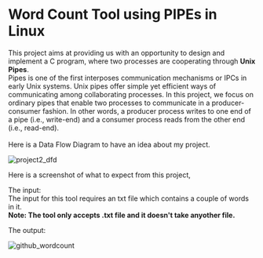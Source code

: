#                                           Word Count Tool using PIPEs in Linux

This project aims at providing us with an opportunity to design and implement a C program, where two processes are cooperating through <strong>Unix Pipes</strong>. <br/>
Pipes is one of the first interposes communication mechanisms or IPCs in early Unix systems. Unix pipes offer simple yet efficient ways of communicating among collaborating processes. In this project, we focus on ordinary pipes that enable two processes to communicate in a producer-consumer fashion. In other words, a producer process writes to one end of a pipe (i.e., write-end) and a consumer process reads from the other end (i.e., read-end).<br /><br />
Here is a Data Flow Diagram to have an idea about my project.

![project2_dfd](https://user-images.githubusercontent.com/95582826/218276482-c8198c5f-5645-4f05-9fff-9d8226547387.png)

Here is a screenshot of what to expect from this project,

The input:<br>
The input for this tool requires an txt file which contains a couple of words in it.<br>
<strong><italic>Note: The tool only accepts .txt file and it doesn't take anyother file.<italic></strong>

The output:

 ![github_wordcount](https://user-images.githubusercontent.com/95582826/226694395-a8f9b356-7064-4eda-b908-b64c60cbd8a3.png)
